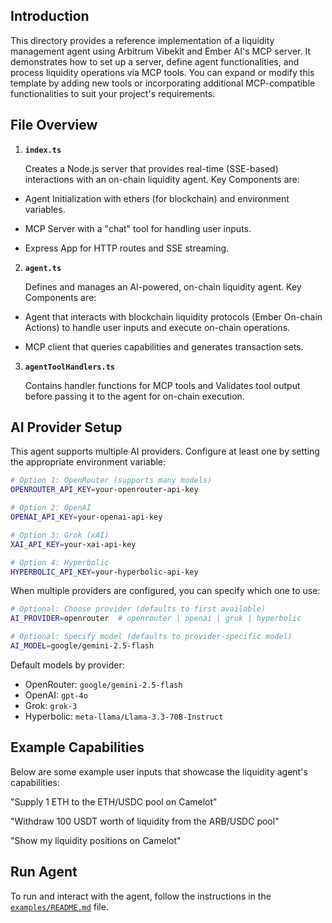 ## Introduction

This directory provides a reference implementation of a liquidity management agent using Arbitrum Vibekit and Ember AI's MCP server. It demonstrates how to set up a server, define agent functionalities, and process liquidity operations via MCP tools. You can expand or modify this template by adding new tools or incorporating additional MCP-compatible functionalities to suit your project's requirements.

## File Overview

1. **`index.ts`**

   Creates a Node.js server that provides real-time (SSE-based) interactions with an on-chain liquidity agent. Key Components are:

- Agent Initialization with ethers (for blockchain) and environment variables.

- MCP Server with a "chat" tool for handling user inputs.

- Express App for HTTP routes and SSE streaming.

2. **`agent.ts`**

   Defines and manages an AI-powered, on-chain liquidity agent. Key Components are:

- Agent that interacts with blockchain liquidity protocols (Ember On-chain Actions) to handle user inputs and execute on-chain operations.

- MCP client that queries capabilities and generates transaction sets.

3. **`agentToolHandlers.ts`**

   Contains handler functions for MCP tools and Validates tool output before passing it to the agent for on-chain execution.

## AI Provider Setup

This agent supports multiple AI providers. Configure at least one by setting the appropriate environment variable:

```bash
# Option 1: OpenRouter (supports many models)
OPENROUTER_API_KEY=your-openrouter-api-key

# Option 2: OpenAI
OPENAI_API_KEY=your-openai-api-key

# Option 3: Grok (xAI)
XAI_API_KEY=your-xai-api-key

# Option 4: Hyperbolic
HYPERBOLIC_API_KEY=your-hyperbolic-api-key
```

When multiple providers are configured, you can specify which one to use:

```bash
# Optional: Choose provider (defaults to first available)
AI_PROVIDER=openrouter  # openrouter | openai | grok | hyperbolic

# Optional: Specify model (defaults to provider-specific model)
AI_MODEL=google/gemini-2.5-flash
```

Default models by provider:

- OpenRouter: `google/gemini-2.5-flash`
- OpenAI: `gpt-4o`
- Grok: `grok-3`
- Hyperbolic: `meta-llama/Llama-3.3-70B-Instruct`

## Example Capabilities

Below are some example user inputs that showcase the liquidity agent's capabilities:

"Supply 1 ETH to the ETH/USDC pool on Camelot"

"Withdraw 100 USDT worth of liquidity from the ARB/USDC pool"

"Show my liquidity positions on Camelot"

## Run Agent

To run and interact with the agent, follow the instructions in the [`examples/README.md`](https://github.com/EmberAGI/arbitrum-vibekit/blob/main/typescript/examples/README.md) file.
